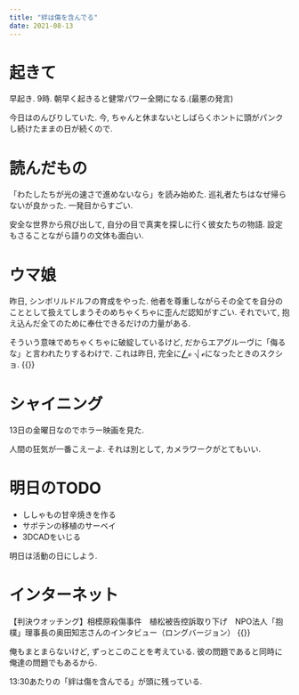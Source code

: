```yaml
---
title: "絆は傷を含んでる"
date: 2021-08-13
---
```


# 起きて
早起き. 9時. 朝早く起きると健常パワー全開になる.(最悪の発言)

今日はのんびりしていた. 今, ちゃんと休まないとしばらくホントに頭がパンクし続けたままの日が続くので.

# 読んだもの
「わたしたちが光の速さで進めないなら」を読み始めた. 巡礼者たちはなぜ帰らないが良かった. 一発目からすごい.

安全な世界から飛び出して, 自分の目で真実を探しに行く彼女たちの物語. 設定もさることながら語りの文体も面白い. 

# ウマ娘
昨日, シンボリルドルフの育成をやった. 他者を尊重しながらその全てを自分のこととして扱えてしまうそのめちゃくちゃに歪んだ認知がすごい. それでいて, 抱え込んだ全てのために奉仕できるだけの力量がある.

そういう意味でめちゃくちゃに破綻しているけど, だからエアグルーヴに「侮るな」と言われたりするわけで. これは昨日, 完全に⎳ℴ ⎷ ℯになったときのスクショ.
{{<tweet user="dango_bot" id="1426225325390778369">}}
# シャイニング
13日の金曜日なのでホラー映画を見た.

人間の狂気が一番こえーよ. それは別として, カメラワークがとてもいい.
# 明日のTODO
- ししゃもの甘辛焼きを作る
- サボテンの移植のサーベイ
- 3DCADをいじる

明日は活動の日にしよう.

# インターネット
【判決ウオッチング】相模原殺傷事件　植松被告控訴取り下げ　NPO法人「抱樸」理事長の奥田知志さんのインタビュー（ロングバージョン）
{{<youtube KzhXPukmyhQ>}}

俺もまとまらないけど, ずっとこのことを考えている. 彼の問題であると同時に俺達の問題でもあるから. 

13:30あたりの「絆は傷を含んでる」が頭に残っている.